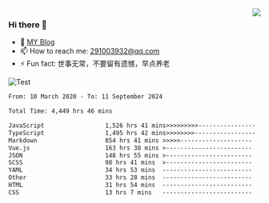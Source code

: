 <img align='right' src='https://github-readme-stats.vercel.app/api?username=niaogege&show_icons=true&theme=radical'/>

### Hi there 👋

- 🌱 [MY Blog](https://bythewayer.com/)
- 📫 How to reach me: 291003932@qq.com
- ⚡ Fun fact:  世事无常，不要留有遗憾，早点养老

![Test](https://github-readme-stats.vercel.app/api/top-langs/?username=niaogege&layout=compact)

<!--START_SECTION:waka-->

```txt
From: 10 March 2020 - To: 11 September 2024

Total Time: 4,449 hrs 46 mins

JavaScript                 1,526 hrs 41 mins>>>>>>>>>----------------   34.31 %
TypeScript                 1,495 hrs 42 mins>>>>>>>>-----------------   33.61 %
Markdown                   854 hrs 41 mins >>>>>--------------------   19.21 %
Vue.js                     163 hrs 38 mins >------------------------   03.68 %
JSON                       148 hrs 55 mins >------------------------   03.35 %
SCSS                       98 hrs 41 mins  >------------------------   02.22 %
YAML                       34 hrs 53 mins  -------------------------   00.78 %
Other                      33 hrs 28 mins  -------------------------   00.75 %
HTML                       31 hrs 54 mins  -------------------------   00.72 %
CSS                        13 hrs 7 mins   -------------------------   00.29 %
```

<!--END_SECTION:waka-->
